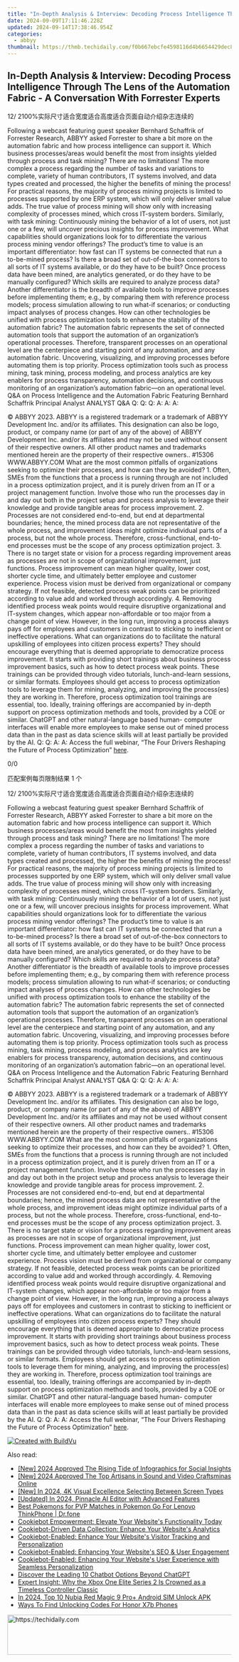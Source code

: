 ```yaml
---
title: "In-Depth Analysis & Interview: Decoding Process Intelligence Through The Lens of the Automation Fabric - A Conversation With Forrester Experts"
date: 2024-09-09T17:11:46.228Z
updated: 2024-09-14T17:38:46.954Z
categories:
  - abbyy
thumbnail: https://thmb.techidaily.com/f0b667ebcfe4598116d4b6654429dec8091fa0451fb3d4865d8f30f7e5a361bf.jpg
---
```


## In-Depth Analysis & Interview: Decoding Process Intelligence Through The Lens of the Automation Fabric - A Conversation With Forrester Experts

12/ 2100%实际尺寸适合宽度适合高度适合页面自动介绍杂志连续的

Following a webcast featuring guest speaker Bernhard Schaffrik of Forrester Research, ABBYY asked Forrester to share a bit more on the automation fabric and how process intelligence can support it. Which business processes/areas would benefit the most from insights yielded through process and task mining? There are no limitations! The more complex a process regarding the number of tasks and variations to complete, variety of human contributors, IT systems involved, and data types created and processed, the higher the benefits of mining the process! For practical reasons, the majority of process mining projects is limited to processes supported by one ERP system, which will only deliver small value adds. The true value of process mining will show only with increasing complexity of processes mined, which cross IT-system borders. Similarly, with task mining: Continuously mining the behavior of a lot of users, not just one or a few, will uncover precious insights for process improvement. What capabilities should organizations look for to differentiate the various process mining vendor offerings? The product’s time to value is an important differentiator: how fast can IT systems be connected that run a to-be-mined process? Is there a broad set of out-of-the-box connectors to all sorts of IT systems available, or do they have to be built? Once process data have been mined, are analytics generated, or do they have to be manually configured? Which skills are required to analyze process data? Another differentiator is the breadth of available tools to improve processes before implementing them; e.g., by comparing them with reference process models; process simulation allowing to run what-if scenarios; or conducting impact analyses of process changes. How can other technologies be unified with process optimization tools to enhance the stability of the automation fabric? The automation fabric represents the set of connected automation tools that support the automation of an organization’s operational processes. Therefore, transparent processes on an operational level are the centerpiece and starting point of any automation, and any automation fabric. Uncovering, visualizing, and improving processes before automating them is top priority. Process optimization tools such as process mining, task mining, process modeling, and process analytics are key enablers for process transparency, automation decisions, and continuous monitoring of an organization’s automation fabric—on an operational level. Q&A on Process Intelligence and the Automation Fabric Featuring Bernhard Schaffrik Principal Analyst ANALYST Q&A Q: Q: Q: A: A: A: 

© ABBYY 2023\. ABBYY is a registered trademark or a trademark of ABBYY Development Inc. and/or its affiliates. This designation can also be logo, product, or company name (or part of any of the above) of ABBYY Development Inc. and/or its affiliates and may not be used without consent of their respective owners. All other product names and trademarks mentioned herein are the property of their respective owners.. #15306 WWW.ABBYY.COM What are the most common pitfalls of organizations seeking to optimize their processes, and how can they be avoided? 1\. Often, SMEs from the functions that a process is running through are not included in a process optimization project, and it is purely driven from an IT or a project management function. Involve those who run the processes day in and day out both in the project setup and process analysis to leverage their knowledge and provide tangible areas for process improvement. 2\. Processes are not considered end-to-end, but end at departmental boundaries; hence, the mined process data are not representative of the whole process, and improvement ideas might optimize individual parts of a process, but not the whole process. Therefore, cross-functional, end-to-end processes must be the scope of any process optimization project. 3\. There is no target state or vision for a process regarding improvement areas as processes are not in scope of organizational improvement, just functions. Process improvement can mean higher quality, lower cost, shorter cycle time, and ultimately better employee and customer experience. Process vision must be derived from organizational or company strategy. If not feasible, detected process weak points can be prioritized according to value add and worked through accordingly. 4\. Removing identified process weak points would require disruptive organizational and IT-system changes, which appear non-affordable or too major from a change point of view. However, in the long run, improving a process always pays off for employees and customers in contrast to sticking to inefficient or ineffective operations. What can organizations do to facilitate the natural upskilling of employees into citizen process experts? They should encourage everything that is deemed appropriate to democratize process improvement. It starts with providing short trainings about business process improvement basics, such as how to detect process weak points. These trainings can be provided through video tutorials, lunch-and-learn sessions, or similar formats. Employees should get access to process optimization tools to leverage them for mining, analyzing, and improving the process(es) they are working in. Therefore, process optimization tool trainings are essential, too. Ideally, training offerings are accompanied by in-depth support on process optimization methods and tools, provided by a COE or similar. ChatGPT and other natural-language based human- computer interfaces will enable more employees to make sense out of mined process data than in the past as data science skills will at least partially be provided by the AI. Q: Q: A: A: Access the full webinar, “The Four Drivers Reshaping the Future of Process Optimization” [here](https://tools.techidaily.com/abbyy/products/). 

0/0

匹配案例每页限制结果 1 个

12/ 2100%实际尺寸适合宽度适合高度适合页面自动介绍杂志连续的

Following a webcast featuring guest speaker Bernhard Schaffrik of Forrester Research, ABBYY asked Forrester to share a bit more on the automation fabric and how process intelligence can support it. Which business processes/areas would benefit the most from insights yielded through process and task mining? There are no limitations! The more complex a process regarding the number of tasks and variations to complete, variety of human contributors, IT systems involved, and data types created and processed, the higher the benefits of mining the process! For practical reasons, the majority of process mining projects is limited to processes supported by one ERP system, which will only deliver small value adds. The true value of process mining will show only with increasing complexity of processes mined, which cross IT-system borders. Similarly, with task mining: Continuously mining the behavior of a lot of users, not just one or a few, will uncover precious insights for process improvement. What capabilities should organizations look for to differentiate the various process mining vendor offerings? The product’s time to value is an important differentiator: how fast can IT systems be connected that run a to-be-mined process? Is there a broad set of out-of-the-box connectors to all sorts of IT systems available, or do they have to be built? Once process data have been mined, are analytics generated, or do they have to be manually configured? Which skills are required to analyze process data? Another differentiator is the breadth of available tools to improve processes before implementing them; e.g., by comparing them with reference process models; process simulation allowing to run what-if scenarios; or conducting impact analyses of process changes. How can other technologies be unified with process optimization tools to enhance the stability of the automation fabric? The automation fabric represents the set of connected automation tools that support the automation of an organization’s operational processes. Therefore, transparent processes on an operational level are the centerpiece and starting point of any automation, and any automation fabric. Uncovering, visualizing, and improving processes before automating them is top priority. Process optimization tools such as process mining, task mining, process modeling, and process analytics are key enablers for process transparency, automation decisions, and continuous monitoring of an organization’s automation fabric—on an operational level. Q&A on Process Intelligence and the Automation Fabric Featuring Bernhard Schaffrik Principal Analyst ANALYST Q&A Q: Q: Q: A: A: A: 

© ABBYY 2023\. ABBYY is a registered trademark or a trademark of ABBYY Development Inc. and/or its affiliates. This designation can also be logo, product, or company name (or part of any of the above) of ABBYY Development Inc. and/or its affiliates and may not be used without consent of their respective owners. All other product names and trademarks mentioned herein are the property of their respective owners.. #15306 WWW.ABBYY.COM What are the most common pitfalls of organizations seeking to optimize their processes, and how can they be avoided? 1\. Often, SMEs from the functions that a process is running through are not included in a process optimization project, and it is purely driven from an IT or a project management function. Involve those who run the processes day in and day out both in the project setup and process analysis to leverage their knowledge and provide tangible areas for process improvement. 2\. Processes are not considered end-to-end, but end at departmental boundaries; hence, the mined process data are not representative of the whole process, and improvement ideas might optimize individual parts of a process, but not the whole process. Therefore, cross-functional, end-to-end processes must be the scope of any process optimization project. 3\. There is no target state or vision for a process regarding improvement areas as processes are not in scope of organizational improvement, just functions. Process improvement can mean higher quality, lower cost, shorter cycle time, and ultimately better employee and customer experience. Process vision must be derived from organizational or company strategy. If not feasible, detected process weak points can be prioritized according to value add and worked through accordingly. 4\. Removing identified process weak points would require disruptive organizational and IT-system changes, which appear non-affordable or too major from a change point of view. However, in the long run, improving a process always pays off for employees and customers in contrast to sticking to inefficient or ineffective operations. What can organizations do to facilitate the natural upskilling of employees into citizen process experts? They should encourage everything that is deemed appropriate to democratize process improvement. It starts with providing short trainings about business process improvement basics, such as how to detect process weak points. These trainings can be provided through video tutorials, lunch-and-learn sessions, or similar formats. Employees should get access to process optimization tools to leverage them for mining, analyzing, and improving the process(es) they are working in. Therefore, process optimization tool trainings are essential, too. Ideally, training offerings are accompanied by in-depth support on process optimization methods and tools, provided by a COE or similar. ChatGPT and other natural-language based human- computer interfaces will enable more employees to make sense out of mined process data than in the past as data science skills will at least partially be provided by the AI. Q: Q: A: A: Access the full webinar, “The Four Drivers Reshaping the Future of Process Optimization” [here](https://tools.techidaily.com/abbyy/products/). 

[![Created with BuildVu](https://www.abbyy.com/buildvu-logo.png)](https://www.idrsolutions.com/online-pdf-to-html-converter)

<ins class="adsbygoogle"
     style="display:block"
     data-ad-format="autorelaxed"
     data-ad-client="ca-pub-7571918770474297"
     data-ad-slot="1223367746"></ins>

<ins class="adsbygoogle"
     style="display:block"
     data-ad-client="ca-pub-7571918770474297"
     data-ad-slot="8358498916"
     data-ad-format="auto"
     data-full-width-responsive="true"></ins>

<span class="atpl-alsoreadstyle">Also read:</span>
<div><ul>
<li><a href="https://youtube-zero.techidaily.com/024-approved-the-rising-tide-of-infographics-for-social-insights/"><u>[New] 2024 Approved The Rising Tide of Infographics for Social Insights</u></a></li>
<li><a href="https://vp-tips.techidaily.com/new-2024-approved-the-top-artisans-in-sound-and-video-craftsminas-online/"><u>[New] 2024 Approved The Top Artisans in Sound and Video Craftsminas Online</u></a></li>
<li><a href="https://article-tips.techidaily.com/new-in-2024-4k-visual-excellence-selecting-between-screen-types/"><u>[New] In 2024, 4K Visual Excellence Selecting Between Screen Types</u></a></li>
<li><a href="https://fox-friendly.techidaily.com/updated-in-2024-pinnacle-ai-editor-with-advanced-features/"><u>[Updated] In 2024, Pinnacle AI Editor with Advanced Features</u></a></li>
<li><a href="https://android-pokemon-go.techidaily.com/best-pokemons-for-pvp-matches-in-pokemon-go-for-lenovo-thinkphone-drfone-by-drfone-virtual-android/"><u>Best Pokemons for PVP Matches in Pokemon Go For Lenovo ThinkPhone | Dr.fone</u></a></li>
<li><a href="https://solve-hot.techidaily.com/cookiebot-empowerment-elevate-your-websites-functionality-today/"><u>Cookiebot Empowerment: Elevate Your Website's Functionality Today</u></a></li>
<li><a href="https://solve-hot.techidaily.com/cookiebot-driven-data-collection-enhance-your-websites-analytics/"><u>Cookiebot-Driven Data Collection: Enhance Your Website's Analytics</u></a></li>
<li><a href="https://solve-hot.techidaily.com/cookiebot-enabled-enhance-your-websites-visitor-tracking-and-personalization/"><u>Cookiebot-Enabled: Enhance Your Website's Visitor Tracking and Personalization</u></a></li>
<li><a href="https://solve-hot.techidaily.com/cookiebot-enabled-enhancing-your-websites-seo-and-user-engagement/"><u>Cookiebot-Enabled: Enhancing Your Website's SEO & User Engagement</u></a></li>
<li><a href="https://solve-hot.techidaily.com/cookiebot-enabled-enhancing-your-websites-user-experience-with-seamless-personalization/"><u>Cookiebot-Enabled: Enhancing Your Website's User Experience with Seamless Personalization</u></a></li>
<li><a href="https://tech-hub.techidaily.com/discover-the-leading-10-chatbot-options-beyond-chatgpt/"><u>Discover the Leading 10 Chatbot Options Beyond ChatGPT</u></a></li>
<li><a href="https://buynow-tips.techidaily.com/expert-insight-why-the-xbox-one-elite-series-2-is-crowned-as-a-timeless-controller-classic/"><u>Expert Insight: Why the Xbox One Elite Series 2 Is Crowned as a Timeless Controller Classic</u></a></li>
<li><a href="https://sim-unlock.techidaily.com/in-2024-top-10-nubia-red-magic-9-proplus-android-sim-unlock-apk-by-drfone-android/"><u>In 2024, Top 10 Nubia Red Magic 9 Pro+ Android SIM Unlock APK</u></a></li>
<li><a href="https://sim-unlock.techidaily.com/ways-to-find-unlocking-codes-for-honor-x7b-phones-by-drfone-android/"><u>Ways To Find Unlocking Codes For Honor X7b Phones</u></a></li>
</ul></div>

<!-- affiliate ads begin -->
<a href="https://ephamedtechinc.pxf.io/c/5597632/2137229/26400" target="_top" id="2137229">
  <img src="//a.impactradius-go.com/display-ad/26400-2137229" border="0" alt="https://techidaily.com" width="728" height="90"/>
</a>
<img height="0" width="0" src="https://ephamedtechinc.pxf.io/i/5597632/2137229/26400" style="position:absolute;visibility:hidden;" border="0" />
<!-- affiliate ads end -->

